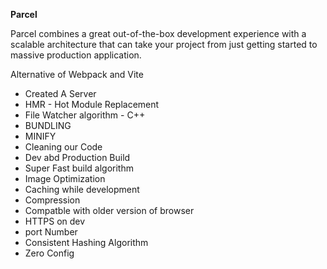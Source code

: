 **Parcel**

Parcel combines a great out-of-the-box development experience with a scalable architecture that can take your project from just getting started to massive production application.

Alternative of Webpack and Vite

- Created A Server
- HMR - Hot Module Replacement
- File Watcher algorithm - C++
- BUNDLING
- MINIFY
- Cleaning our Code
- Dev abd Production Build
- Super Fast build algorithm
- Image Optimization
- Caching while development
- Compression
- Compatble with older version of browser
- HTTPS on dev
- port Number
- Consistent Hashing Algorithm
- Zero Config
